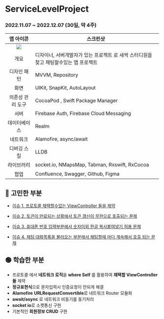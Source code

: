 #  ServiceLevelProject

### 2022.11.07 ~ 2022.12.07 (30일, 약 4주)

|                          앱 아이콘                           | 스크린샷                                                     |
| :----------------------------------------------------------: | ------------------------------------------------------------ |
| <img src="https://user-images.githubusercontent.com/55547933/208854647-52f47253-a0d7-4d8e-afd2-21c378837b9a.png"> |                                                              |
|                             개요                             | 디자이너, 서버개발자가 있는 프로젝트 로 새싹 스터디원을 찾고 채팅할수있는 앱 프로젝트 |
|                         디자인 패턴                          | MVVM, Repository                                             |
|                             화면                             | UIKit, SnapKit, AutoLayout                                   |
|                       의존성 관리 도구                       | CocoaPod , Swift Package Manager                             |
|                             서버                             | Firebase Auth, Firebase Cloud Messaging                      |
|                         데이터베이스                         | Realm                                                        |
|                           네트워크                           | Alamofire, async/await                                       |
|                         디버깅 스킬                          | LLDB                                                         |
|                          라이브러리                          | socket.io, NMapsMap, Tabman, Rxswift, RxCocoa                |
|                             협업                             | Confluence, Swagger, Github, Figma                           |



## 🔴 고민한 부분

- [이슈 1.  프로토콜 채택할수있는 ViewController 들을 제약](https://github.com/WooseokJ/ServiceLevelProject/issues/1)

- [이슈 2. 토큰이 만료되는 상황에서 토큰 갱신이 무한으로 호출되는 문제](https://github.com/WooseokJ/ServiceLevelProject/issues/3)

- [이슈 3. 휴대폰 번호 입력부분에서 숫자이외 한글 복사붙여넣기 허용 문제](https://github.com/WooseokJ/ServiceLevelProject/issues/4)

- [이슈 4. 채팅 대화목록을 불러오는 부분에서 채팅할때 마다 계속해서 호출 되는 문제](https://github.com/WooseokJ/ServiceLevelProject/issues/5)

    

## 🟢 학습한 부분

- 프로토콜 에서 **네트워크 로직**을 **where Self** 를 활용하여 **채택할 ViewController들** 제약
- **정규표현식**으로 문자입력시 인증요청이 안되게 해결
- **Alamofire** **URLRequestConvertible**로 네트워크 Router 모듈화
- **await/async** 로 네트워크 비동기를 동기처리
- **socket io**로 소켓통신 구현
- 기본적인 **회원정보 CRUD** 구현
